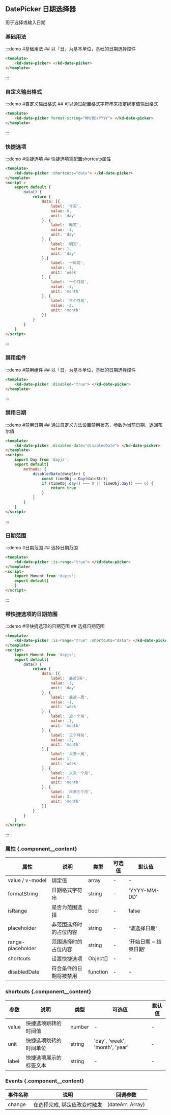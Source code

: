 ## DatePicker 日期选择器
用于选择或输入日期

### 基础用法
:::demo #基础用法 ## 以「日」为基本单位，基础的日期选择控件

```html
<template>
    <kd-date-picker> </kd-date-picker>
</template>
```
:::

### 自定义输出格式
:::demo #自定义输出格式 ## 可以通过配置格式字符串来指定绑定值输出格式

```html
<template>
    <kd-date-picker format-string="MM/DD/YYYY"> </kd-date-picker>
</template>

```
:::

### 快捷选项
:::demo #快捷选项 ## 快捷选项需配置shortcuts属性

```html
<template>
    <kd-date-picker :shortcuts="data"> </kd-date-picker>
</template>
<script >
    export default {
        data() {
            return {
                data: [{
                    label: '今天',
                    value: 0,
                    unit: 'day'
                }, {
                    label: '昨天',
                    value: -1,
                    unit: 'day'
                }, {
                    label: '明天',
                    value: 1,
                    unit: 'day'
                },{
                    label: '一周前',
                    value: -1,
                    unit: 'week'
                }, {
                    label: '一个月前',
                    value: -1,
                    unit: 'month'
                }, {
                    label: '三个月前',
                    value: -3,
                    unit: 'month'
                }]
            }
        }
    }
</script>
```
:::

### 禁用组件
:::demo #禁用组件 ## 以「日」为基本单位，基础的日期选择控件

```html
<template>
    <kd-date-picker :disabled="true"> </kd-date-picker>
</template>

```
:::

### 禁用日期
:::demo #禁用日期 ## 通过自定义方法设置禁用状态，参数为当前日期，返回布尔值
```html
<template>
    <kd-date-picker :disabled-date="disabledDate"> </kd-date-picker>
</template>
<script>
    import Day from 'dayjs';
    export default{
        methods: {
            disabledDate(dateStr) {
                const timeObj = Day(dateStr);
                if (timeObj.day() === 0 || timeObj.day() === 6) {
                    return true
                }
            }
        }
    }
</script>
```
:::

### 日期范围
:::demo #日期范围 ## 选择日期范围

```html
<template>
    <kd-date-picker :is-range="true"> </kd-date-picker>
</template>
<script>
    import Moment from 'dayjs';
    export default{
    }
</script>
```
:::

### 带快捷选项的日期范围
:::demo #带快捷选项的日期范围 ## 选择日期范围

```html
<template>
    <kd-date-picker :is-range="true" :shortcuts="data"> </kd-date-picker>
</template>
<script>
    import Moment from 'dayjs';
    export default{
        data() {
            return {
                data: [{
                    label: '最近3天',
                    value: -3,
                    unit: 'day'
                }, {
                    label: '最近一周',
                    value: -1,
                    unit: 'week'
                }, {
                    label: '近一个月',
                    value: -1,
                    unit: 'month'
                }, {
                    label: '三个月前',
                    value: -3,
                    unit: 'month'
                },{
                    label: '未来一周',
                    value: 1,
                    unit: 'week'
                }, {
                    label: '未来一个月',
                    value: 1,
                    unit: 'month'
                }, {
                    label: '未来三个月',
                    value: 3,
                    unit: 'month'
                }]
            }
        }
    }
</script>
```
:::

### 属性 {.component__content}
| 属性      | 说明    | 类型      | 可选值       | 默认值   |
|---------- |-------- |---------- |-------------  |-------- |
| value / v-model  | 绑定值   | array    | - | - |
| formatString  | 日期格式字符串   | string    | - | 'YYYY-MM-DD' |
| isRange  | 是否为范围选择   | bool    | - | false |
| placeholder  | 非范围选择时的占位内容   | string    | - | '请选择日期' |
| range-placeholder  | 范围选择时的占位内容   | string    | - | '开始日期 ~ 结束日期' |
| shortcuts  | 设置快捷选项   | Object[]    | - | - |
| disabledDate  | 符合条件的日期将被禁用   | function    | - | - |


### shortcuts {.component__content}
| 参数      | 说明    | 类型      | 可选值       | 默认值   |
|---------- |-------- |---------- |-------------  |-------- |
| value  | 快捷选项跳转的时间值  | number    | - | - |
| unit  | 快捷选项跳转的时间单位 | string  | 'day', 'week', 'month', 'year' | - |
| label  | 快捷选项展示的标签文本 | string  | - | - |

### Events {.component__content}
| 事件名称      | 说明    | 回调参数 |
|---------- |-------- |---------- |
| change | 在选择完成, 绑定值改变时触发 | (dateArr: Array)